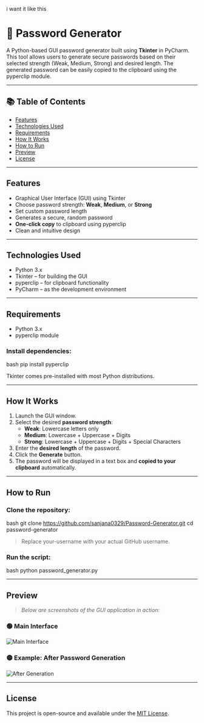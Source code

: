 
i want it like this 


# 🔐 Password Generator

A Python-based GUI password generator built using **Tkinter** in PyCharm. This tool allows users to generate secure passwords based on their selected strength (Weak, Medium, Strong) and desired length. The generated password can be easily copied to the clipboard using the pyperclip module.

---
## 📚 Table of Contents

- [Features](#features)
- [Technologies Used](#technologies-used)
- [Requirements](#requirements)
- [How It Works](#how-it-works)
- [How to Run](#how-to-run)
- [Preview](#preview)
- [License](#license)
---

## Features

- Graphical User Interface (GUI) using Tkinter
- Choose password strength: **Weak**, **Medium**, or **Strong**
- Set custom password length
- Generates a secure, random password
- **One-click copy** to clipboard using pyperclip
- Clean and intuitive design

---

## Technologies Used

- Python 3.x
- Tkinter – for building the GUI
- pyperclip – for clipboard functionality
- PyCharm – as the development environment

---

##  Requirements

- Python 3.x
- pyperclip module

### Install dependencies:

bash
pip install pyperclip


Tkinter comes pre-installed with most Python distributions.

---

##  How It Works

1. Launch the GUI window.
2. Select the desired **password strength**:
   - **Weak**: Lowercase letters only
   - **Medium**: Lowercase + Uppercase + Digits
   - **Strong**: Lowercase + Uppercase + Digits + Special Characters
3. Enter the **desired length** of the password.
4. Click the **Generate** button.
5. The password will be displayed in a text box and **copied to your clipboard** automatically.

---

##  How to Run

### Clone the repository:

bash
git clone https://github.com/sanjana0329/Password-Generator.git
cd password-generator


> Replace your-username with your actual GitHub username.

### Run the script:

bash
python password_generator.py


---

##  Preview

> _Below are screenshots of the GUI application in action:_

### 🟢 Main Interface

![Main Interface](screenshot.png)

### 🟡 Example: After Password Generation

![After Generation](screenshot_after.png)

---

##  License

This project is open-source and available under the [MIT License](LICENSE).
